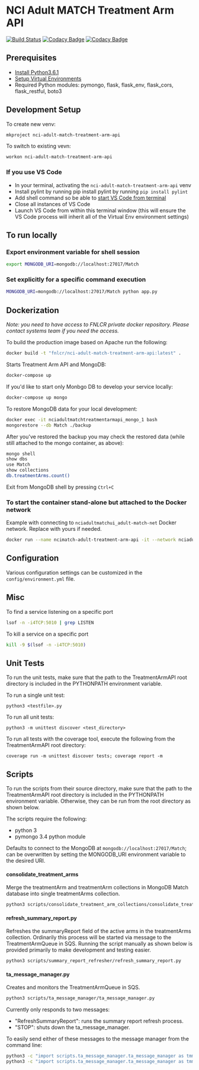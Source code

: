 # NCI Adult MATCH Treatment Arm API

[![Build Status](https://travis-ci.org/CBIIT/nci-adult-match-treatment-arm-api.svg?branch=master)](https://travis-ci.org/CBIIT/nci-adult-match-treatment-arm-api)
[![Codacy Badge](https://api.codacy.com/project/badge/Grade/8381ca15e9e341fdaf7036ff0a5d57e5)](https://www.codacy.com/app/FNLCR/nci-adult-match-treatment-arm-api?utm_source=github.com&amp;utm_medium=referral&amp;utm_content=CBIIT/nci-adult-match-treatment-arm-api&amp;utm_campaign=Badge_Grade)
[![Codacy Badge](https://api.codacy.com/project/badge/Coverage/8381ca15e9e341fdaf7036ff0a5d57e5)](https://www.codacy.com/app/FNLCR/nci-adult-match-treatment-arm-api?utm_source=github.com&amp;utm_medium=referral&amp;utm_content=CBIIT/nci-adult-match-treatment-arm-api&amp;utm_campaign=Badge_Coverage)

## Prerequisites

* [Install Python3.6.1](http://www.marinamele.com/2014/07/install-python3-on-mac-os-x-and-use-virtualenv-and-virtualenvwrapper.html)
* [Setup Virtual Environments](https://realpython.com/blog/python/python-virtual-environments-a-primer/)
* Required Python modules:  pymongo, flask, flask_env, flask_cors, flask_restful, boto3

## Development Setup

To create new venv:

```bash
mkproject nci-adult-match-treatment-arm-api
```

To switch to existing vevn:

```bash
workon nci-adult-match-treatment-arm-api
```

### If you use VS Code

* In your terminal, activating the `nci-adult-match-treatment-arm-api` venv
* Install pylint by running pip install pylint by running `pip install pylint`
* Add shell command so be able to [start VS Code from terminal](https://code.visualstudio.com/docs/setup/mac#_command-line)
* Close all instances of VS Code
* Launch VS Code from within this terminal window (this will ensure the VS Code process will inherit all of the Virtual Env environment settings)

## To run locally

### Export environment variable for shell session

```bash
export MONGODB_URI=mongodb://localhost:27017/Match
```

### Set explicitly for a specific command execution

```bash
MONGODB_URI=mongodb://localhost:27017/Match python app.py
```

## Dockerization

*Note: you need to have access to FNLCR private docker repository. Please contact systems team if you need the access.*

To build the production image based on Apache run the following:

```bash
docker build -t "fnlcr/nci-adult-match-treatment-arm-api:latest" .
```

Starts Treatment Arm API and MongoDB:

```bash
docker-compose up
```

If you'd like to start only Monbgo DB to develop your service locally:

```bash
docker-compose up mongo
```

To restore MongoDB data for your local development:

```bash
docker exec -it nciadultmatchtreatmentarmapi_mongo_1 bash
mongorestore --db Match ./backup
```

After you've restored the backup you may check the restored data (while still attached to the mongo container, as above):

```bash
mongo shell
show dbs
use Match
show collections
db.treatmentArms.count()
```

Exit from MongoDB shell by pressing `Ctrl+C`

### To start the container stand-alone but attached to the Docker network

Example with connecting to `nciadultmatchui_adult-match-net` Docker network. Replace with yours if needed.

```bash
docker run --name ncimatch-adult-treatment-arm-api -it --network nciadultmatchui_adult-match-net -e ENVIRONMENT=test -e MONGODB_URI=mongodb://mongo:27017/Match -p 5010:5010 fnlcr/nci-adult-match-treatment-arm-api:latest
```

## Configuration
Various configuration settings can be customized in the `config/environment.yml` file.

## Misc

To find a service listening on a specific port

```bash
lsof -n -i4TCP:5010 | grep LISTEN
```

To kill a service on a specific port

```bash
kill -9 $(lsof -n -i4TCP:5010)
```
## Unit Tests
To run the unit tests, make sure that the path to the TreatmentArmAPI root directory is included in the PYTHONPATH
environment variable.

To run a single unit test:
```
python3 <testfile>.py
```

To run all unit tests:
```
python3 -m unittest discover <test_directory>
```

To run all tests with the coverage tool, execute the following from the TreatmentArmAPI root directory:
```
coverage run -m unittest discover tests; coverage report -m
```

## Scripts
To run the scripts from their source directory, make sure that the path to the TreatmentArmAPI root directory is 
included in the PYTHONPATH environment variable.  Otherwise, they can be run from the root directory as shown below.

The scripts require the following:

* python 3
* pymongo 3.4 python module

Defaults to connect to the MongoDB at ```mongodb://localhost:27017/Match```; can be overwritten by setting the 
MONGODB_URI environment variable to the desired URI.

#### consolidate_treatment_arms
Merge the treatmentArm and treatmentArm collections in MongoDB Match database into single treatmentArms collection.

```bash
python3 scripts/consolidate_treatment_arm_collections/consolidate_treatment_arm_collections.py
```

#### refresh_summary_report.py
Refreshes the summaryReport field of the active arms in the treatmentArms collection.  Ordinarily this process will be 
started via message to the TreatmentArmQueue in SQS.  Running the script manually as shown below is provided primarily 
to make development and testing easier.

```bash
python3 scripts/summary_report_refresher/refresh_summary_report.py
```

#### ta_message_manager.py
Creates and monitors the TreatmentArmQueue in SQS.
```bash
python3 scripts/ta_message_manager/ta_message_manager.py
```
Currently only responds to two messages:
* "RefreshSummaryReport":  runs the summary report refresh process.
* "STOP":  shuts down the ta_message_manager.

To easily send either of these messages to the message manager from the command line:
```bash
python3 -c "import scripts.ta_message_manager.ta_message_manager as tmm; tmm.send_message_to_ta_queue(tmm.REFRESH_MSG)"
python3 -c "import scripts.ta_message_manager.ta_message_manager as tmm; tmm.send_message_to_ta_queue(tmm.STOP_MSG)"
```
